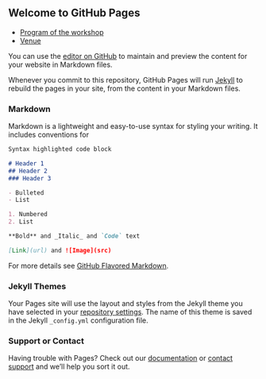 ## Welcome to GitHub Pages

<ul id="ProjectSubmenu">
    <li><a href="https://github.com/ArnaudNod/essai_web/edit/gh-pages/Program" title="Markdown Project Page">Program of the workshop</a></li>
    <li><a href="https://github.com/ArnaudNod/essai_web/edit/gh-pages/Venue" title="Markdown Basics">Venue</a></li>
  </ul>

You can use the [editor on GitHub](https://github.com/ArnaudNod/essai_web/edit/gh-pages/index.md) to maintain and preview the content for your website in Markdown files.

Whenever you commit to this repository, GitHub Pages will run [Jekyll](https://jekyllrb.com/) to rebuild the pages in your site, from the content in your Markdown files.

### Markdown

Markdown is a lightweight and easy-to-use syntax for styling your writing. It includes conventions for

```markdown
Syntax highlighted code block

# Header 1
## Header 2
### Header 3

- Bulleted
- List

1. Numbered
2. List

**Bold** and _Italic_ and `Code` text

[Link](url) and ![Image](src)
```

For more details see [GitHub Flavored Markdown](https://guides.github.com/features/mastering-markdown/).

### Jekyll Themes

Your Pages site will use the layout and styles from the Jekyll theme you have selected in your [repository settings](https://github.com/ArnaudNod/essai_web/settings/pages). The name of this theme is saved in the Jekyll `_config.yml` configuration file.

### Support or Contact

Having trouble with Pages? Check out our [documentation](https://docs.github.com/categories/github-pages-basics/) or [contact support](https://support.github.com/contact) and we’ll help you sort it out.
